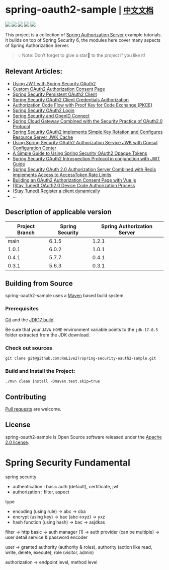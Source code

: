 # <font size="6p">spring-oauth2-sample</font> <font size="5p">  | [中文文档](README_CN.md)</font>

<p align="left">
	<a href="https://github.com/ReLive27/spring-security-oauth2-sample/stargazers"><img src="https://img.shields.io/github/stars/ReLive27/spring-security-oauth2-sample?style=flat-square&logo=GitHub"></a>
	<a href="https://github.com/ReLive27/spring-security-oauth2-sample/network/members"><img src="https://img.shields.io/github/forks/ReLive27/spring-security-oauth2-sample?style=flat-square&logo=GitHub"></a>
	<a href="https://github.com/ReLive27/spring-security-oauth2-sample/watchers"><img src="https://img.shields.io/github/watchers/ReLive27/spring-security-oauth2-sample?style=flat-square&logo=GitHub"></a>
	<a href="https://github.com/ReLive27/spring-security-oauth2-sample/issues"><img src="https://img.shields.io/github/issues/ReLive27/spring-security-oauth2-sample.svg?style=flat-square&logo=GitHub"></a>
	<a href="https://github.com/ReLive27/spring-security-oauth2-sample/blob/main/LICENSE"><img src="https://img.shields.io/github/license/ReLive27/spring-security-oauth2-sample.svg?style=flat-square"></a>
</p>

This project is a collection of [Spring Authorization Server](https://spring.io/projects/spring-authorization-server)
example tutorials. It builds on top of Spring Security 6, the modules here cover many aspects of Spring Authorization
Server.

> 💡 Note: Don’t forget to give a star🌟 to the project if you like it!

## Relevant Articles:

- [Using JWT with Spring Security OAuth2](https://relive27.github.io/blog/spring-security-oauth2-jwt)
- [Custom OAuth2 Authorization Consent Page](https://relive27.github.io/blog/custom-oauth2-consent-page)
- [Spring Security Persistent OAuth2 Client](https://relive27.github.io/blog/persisrence-oauth2-client)
- [Spring Security OAuth2 Client Credentials Authorization](https://relive27.github.io/blog/oauth2-client-model)
- [Authorization Code Flow with Proof Key for Code Exchange (PKCE)](https://relive27.github.io/blog/oauth2-pkce)
- [Spring Security OAuth2 Login](https://relive27.github.io/blog/oauth2-login)
- [Spring Security and OpenID Connect](https://relive27.github.io/blog/springn-security-oidc)
- [Spring Cloud Gateway Combined with the Security Practice of OAuth2.0 Protocol](https://relive27.github.io/blog/spring-gateway-oauth2)
- [Spring Security OAuth2 implements Simple Key Rotation and Configures Resource Server JWK Cache](https://relive27.github.io/blog/jwk-cache-and-rotate-key)
- [Using Spring Security OAuth2 Authorization Service JWK with Consul Configuration Center](https://relive27.github.io/blog/oauth2-jwk-consul-config)
- [A Simple Guide to Using Spring Security OAuth2 Opaque Tokens](https://relive27.github.io/blog/oauth2-opaque-token)
- [Spring Security OAuth2 Introspection Protocol in conjunction with JWT Guide](https://relive27.github.io/blog/oauth2-introspection-with-jwt)
- [Spring Security OAuth 2.0 Authorization Server Combined with Redis implements Access to AccessToken Rate Limits](https://relive27.github.io/blog/oauth2-token-access-restrictions)
- [Building an OAuth2 Authorization Consent Page with Vue.js](https://relive27.github.io/blog/oauth2-custom-consent-page-with-vue)
- [(Stay Tuned) OAuth2.0 Device Code Authorization Process]()
- [(Stay Tuned) Register a client dynamically]()
- ...

## Description of applicable version

| Project Branch  | Spring Security  | Spring Authorization Server  |  
| -----  |----------------- |  -------  |
| main  |  6.1.5  |  1.2.1    |
| 1.0.1  |  6.0.2  |  1.0.1    |
| 0.4.1  |  5.7.7  |    0.4.1  |
| 0.3.1  | 5.6.3   |  0.3.1    |

## Building from Source

spring-oauth2-sample uses a [Maven](https://maven.apache.org/) based build system.

### Prerequisites

[Git](https://help.github.com/set-up-git-redirect) and
the [JDK17 build](https://www.oracle.com/technetwork/java/javase/downloads).

Be sure that your `JAVA_HOME` environment variable points to the `jdk-17.0.5` folder extracted from the JDK download.

### Check out sources

```
git clone git@github.com:ReLive27/spring-security-oauth2-sample.git
```

### Build and Install the Project:

```
./mvn clean install -Dmaven.test.skip=true
```

## Contributing

[Pull requests](https://help.github.com/articles/creating-a-pull-request) are welcome.

## License

spring-oauth2-sample is Open Source software released under the
[Apache 2.0 license](https://www.apache.org/licenses/LICENSE-2.0.html).

# Spring Security Fundamental

spring security

- authentication : basic auth (default), certificate, jwt
- authorization : filter, aspect

type

- encoding (using rule) -> abc -> cba 
- encrypt (using key) -> bac (abc->xyz) -> yxz 
- hash function (using hash) -> bac -> asjdkas 

filter -> http basic -> auth manager (1) -> auth provider (can be multiple) -> user detail service & password encoder

user -> granted authority (authority & roles), authority (action like read, write, delete, execute), role (visitor, admin)

authorization -> endpoint level, method level